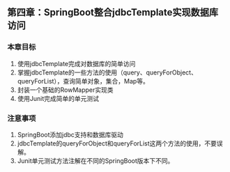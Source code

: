 ## 第四章：SpringBoot整合jdbcTemplate实现数据库访问

### 本章目标
1. 使用jdbcTemplate完成对数据库的简单访问
2. 掌握jdbcTemplate的一些方法的使用（query、queryForObject、queryForList），查询简单对象，集合，Map等。
3. 封装一个基础的RowMapper实现类
4. 使用Junit完成简单的单元测试

### 注意事项
1. SpringBoot添加jdbc支持和数据库驱动
2. jdbcTemplate的queryForObject和queryForList这两个方法的使用，不要误解。
3. Junit单元测试方法注解在不同的SpringBoot版本下不同。


